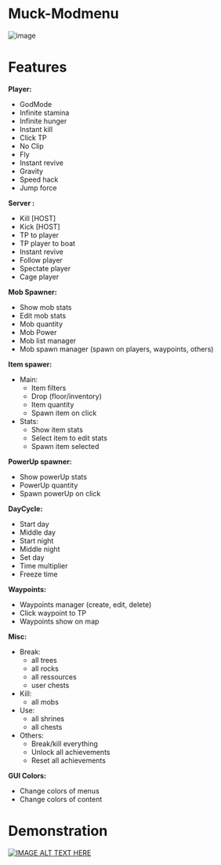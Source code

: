 # Muck-Modmenu
![image](https://user-images.githubusercontent.com/75644109/222148114-d960ee2d-a1fc-440e-b40f-b13be35fd439.png)

# Features

**Player:**
   - GodMode
   - Infinite stamina
   - Infinite hunger
   - Instant kill
   - Click TP
   - No Clip
   - Fly
   - Instant revive
   - Gravity
   - Speed hack
   - Jump force

**Server :**
   - Kill [HOST]
   - Kick [HOST]
   - TP to player
   - TP player to boat
   - Instant revive
   - Follow player
   - Spectate player
   - Cage player

**Mob Spawner:**
   - Show mob stats
   - Edit mob stats
   - Mob quantity
   - Mob Power
   - Mob list manager
   - Mob spawn manager (spawn on players, waypoints, others)

**Item spawer:**
   - Main:
      - Item filters
      - Drop (floor/inventory)
      - Item quantity
      - Spawn item on click
   - Stats:
      - Show item stats
      - Select item to edit stats
      - Spawn item selected

**PowerUp spawner:**
   - Show powerUp stats
   - PowerUp quantity
   - Spawn powerUp on click

**DayCycle:**
   - Start day
   - Middle day
   - Start night
   - Middle night
   - Set day
   - Time multiplier
   - Freeze time

**Waypoints:**
   - Waypoints manager (create, edit, delete)
   - Click waypoint to TP
   - Waypoints show on map

**Misc:**
   - Break: 
      - all trees
      - all rocks
      - all ressources
      - user chests
   - Kill: 
      - all mobs
   - Use: 
      - all shrines
      - all chests
   - Others: 
      - Break/kill everything
      - Unlock all achievements
      - Reset all achievements

**GUI Colors:**
   - Change colors of menus
   - Change colors of content

# Demonstration

[![IMAGE ALT TEXT HERE](https://img.youtube.com/vi/Ynt5cI1-O4U/0.jpg)](https://www.youtube.com/watch?v=Ynt5cI1-O4U)   
